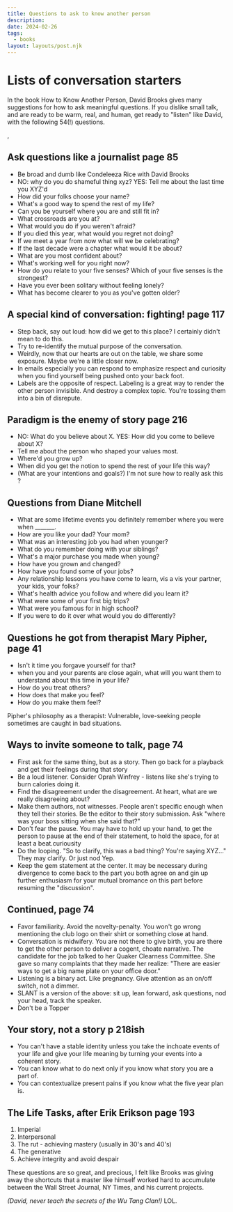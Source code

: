 ```yaml
---
title: Questions to ask to know another person 
description:
date: 2024-02-26
tags:
  - books
layout: layouts/post.njk
---
```




# Lists of conversation starters

In the book How to Know Another Person, David Brooks gives many suggestions for how to ask meaningful questions. If you dislike small talk, and are ready to be warm, real, and human, get ready to "listen" like David, with the following 54(!) questions.


, 
## Ask questions like a journalist page 85
* Be broad and dumb like Condeleeza Rice with David Brooks
* NO: why do you do shameful thing xyz?  YES: Tell me about the last time you XYZ'd
* How did your folks choose your name?
* What's a good way to spend the rest of my life? 
* Can you be yourself where you are and still fit in? 
* What crossroads are you at?
* What would you do if you weren't afraid?
* If you died this year, what would you regret not doing?
* If we meet a year from now what will we be celebrating?
* If the last decade were a chapter what would it be about?
* What are you most confident about?
* What's working well for you right now?
* How do you relate to your five senses? Which of your five senses is the strongest? 
* Have you ever been solitary without feeling lonely? 
* What has become clearer to you as you've gotten older?

## A special kind of conversation: fighting! page 117
*  Step back, say out loud: how did we get to this place? I certainly didn't mean to do this.
* Try to re-identify the mutual purpose of the conversation.
* Weirdly, now that our hearts are out on the table, we share some exposure. Maybe we're a little closer now. 
* In emails especially you can respond to emphasize respect and curiosity when you find yourself being pushed onto your back foot.
* Labels are the opposite of respect. Labeling is a great way to render the other person invisible. And destroy a complex topic. You're tossing them into a bin of disrepute.

## Paradigm is the enemy of story page 216
* NO: What do you believe about X. YES: How did you come to believe about X?
* Tell me about the person who shaped your values most.
* Where'd you grow up? 
* When did you get the notion to spend the rest of your life this way?
* (What are your intentions and goals?) I'm not sure how to really ask this ? 

## Questions from Diane Mitchell
* What are some lifetime events you definitely remember where you were when _______.
* How are you like your dad? Your mom?
* What was an interesting job you had when younger?
* What do you remember doing with your siblings?
* What's a major purchase you made when young?
* How have you grown and changed? 
* How have you found some of your jobs?
* Any relationship lessons you have come to learn, vis a vis your partner, your kids, your folks?
* What's health advice you follow and where did you learn it?
* What were some of your first big trips?
* What were you famous for in high school?
* If you were to do it over what would you do differently?

## Questions he got from therapist Mary Pipher, page 41

* Isn't it time you forgave yourself for that?
* when you and your parents are close again, what will you want them to understand about this time in your life? 
* How do you treat others?
* How does that make you feel?
* How do you make them feel? 

Pipher's philosophy as a therapist: Vulnerable, love-seeking people sometimes are caught in bad situations.

##  Ways to invite someone to talk, page 74
* First ask for the same thing, but as a story. Then go back for a playback and get their feelings during that story
* Be a loud listener. Consider Oprah Winfrey - listens like she's trying to burn calories doing it.
* Find the disagreement under the disagreement.  At heart, what are we really disagreeing about?  
* Make them authors, not witnesses.  People aren't specific enough when they tell their stories. Be the editor to their story submission. Ask "where was your boss sitting when she said that?"
* Don't fear the pause. You may have to hold up your hand, to get the person to pause at the end of their statement, to hold the space, for at least a beat.curiousity
* Do the looping. "So to clarify, this was a bad thing? You're saying XYZ..."  They may clarify. Or just nod Yep.
* Keep the gem statement at the center. It may be necessary during divergence to come back to the part you both agree on and gin up further enthusiasm for your mutual bromance on this part before resuming the "discussion".

## Continued, page 74
* Favor familiarity. Avoid the novelty-penalty. You won't go wrong mentioning the club logo on their shirt or something close at hand.
* Conversation is midwifery. You are not there to give birth, you are there to get the other person to deliver a cogent, choate narrative. The candidate for the job talked to her Quaker Clearness Committee.  She gave so many complaints that they made her realize: "There are easier ways to get a big name plate on your office door."
* Listening is a binary act. Like pregnancy. Give attention as an on/off switch, not a dimmer. 
* SLANT is a version of the above: sit up, lean forward, ask questions, nod your head, track the speaker.
* Don't be a Topper



## Your story, not a story p 218ish
* You can't have a stable identity unless you take the inchoate events of your life and give your life meaning by turning your events into a coherent story. 
* You can know what to do next only if you know what story you are a part of. 
* You can contextualize present pains if you know what the five year plan is.

## The Life Tasks, after Erik Erikson page 193
1. Imperial
2. Interpersonal
3. The rut - achieving mastery (usually in 30's and 40's)
4. The generative 
4. Achieve integrity and avoid despair

These questions are so great, and precious, I felt like Brooks was giving away the shortcuts that a master like himself worked hard to accumulate between the Wall Street Journal, NY Times, and his current projects.  

*(David, never teach the secrets of the Wu Tang Clan!)* LOL. 
